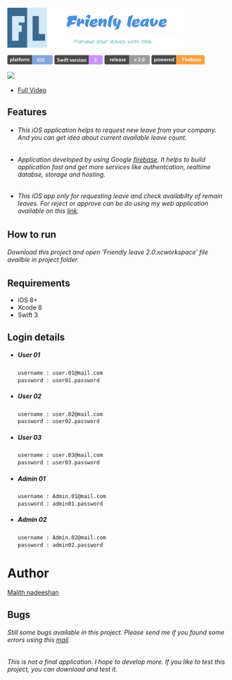 ![](readmeimg/app_poster.png)

![](readmeimg/Platform.png) ![](readmeimg/Build%20version.png) ![](readmeimg/Swift%20version.png) ![](readmeimg/powered.png)

<a href = "https://www.youtube.com/watch?v=xRXkgcM2xkQ" ><img src = "readmeimg/video.gif" height = "300px" padding = "10px 0 10px 200px"></a>

* [Full Video](https://www.youtube.com/watch?v=xRXkgcM2xkQ)


## Features

* ###### This iOS application helps to request new leave from your company. And you can get idea about current available leave count.
* ###### Application developed by using Google [firebase](https://firebase.google.com). It helps to build application fast and get more services like authentcation, realtime databse, storage and hosting.
* ###### This iOS app only for requesting leave and check availabilty of remain leaves. For reject or approve can be do using my web application available on this [link](https://project-lms-fb008.firebaseapp.com/signInPage.html).



## How to run

###### Download this project and open 'Friendly leave 2.0.xcworkspace' file availble in project folder.

## Requirements

* iOS 8+
* Xcode 8
* Swift 3


## Login details

* ##### User 01
   ```sh
   username : user.01@mail.com
   password : user01.password
    ```
* ##### User 02
   ```sh
   username : user.02@mail.com
   password : user02.password
    ```
* ##### User 03
   ```sh
   username : user.03@mail.com
   password : user03.password
    ```
* ##### Admin 01
   ```sh
   username : Admin.01@mail.com
   password : admin01.password
    ```
* ##### Admin 02
   ```sh
   username : Admin.02@mail.com
   password : admin02.password
    ```

# Author
[Malith nadeeshan](m.nadeeshan@yahoo.co.uk)


## Bugs

###### Still some bugs available in this project. Please send me if you found some errors using this [mail](m.nadeeshan@yahoo.co.uk).


###### This is not a final application. I hope to develop more. If you like to test this project, you can download and test it.
